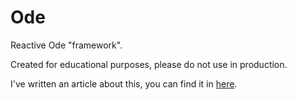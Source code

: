 # Ode
Reactive Ode "framework". 

Created for educational purposes, please do not use in production.

I've written an article about this, you can find it in [here](http://localhost/Blog/?article=reactive-javascript).